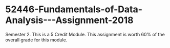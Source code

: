 # 52446-Fundamentals-of-Data-Analysis---Assignment-2018
Semester 2. This is a 5 Credit Module. This assignment is worth 60% of the overall grade for this module.
